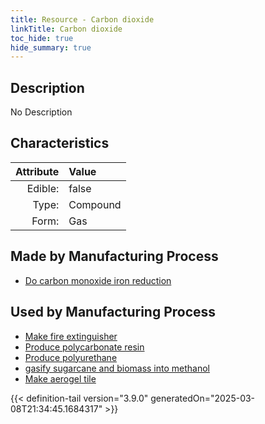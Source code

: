 ```yaml
---
title: Resource - Carbon dioxide
linkTitle: Carbon dioxide
toc_hide: true
hide_summary: true
---
```

<!-- This is generated by the MarsSim HelpGenertor, do not edit. -->

## Description
No Description

## Characteristics

| Attribute      | Value |
|--------:|:------|
|Edible:|false|
|Type:|Compound|
|Form:|Gas|
 
## Made by Manufacturing Process

- [Do carbon monoxide iron reduction](/docs/definitions/process/do-carbon-monoxide-iron-reduction)

## Used by Manufacturing Process

- [Make fire extinguisher](/docs/definitions/process/make-fire-extinguisher)
- [Produce polycarbonate resin](/docs/definitions/process/produce-polycarbonate-resin)
- [Produce polyurethane](/docs/definitions/process/produce-polyurethane)
- [gasify sugarcane and biomass into methanol](/docs/definitions/process/gasify-sugarcane-and-biomass-into-methanol)
- [Make aerogel tile](/docs/definitions/process/make-aerogel-tile)


    


{{< definition-tail version="3.9.0" generatedOn="2025-03-08T21:34:45.1684317" >}}


